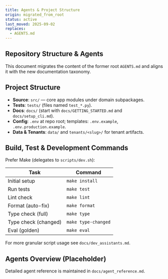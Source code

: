 ```yaml
---
title: Agents & Project Structure
origin: migrated_from_root
status: active
last_moved: 2025-09-02
replaces:
  - AGENTS.md
---
```


## Repository Structure & Agents

This document migrates the content of the former root `AGENTS.md` and aligns it with the new documentation taxonomy.

## Project Structure

- **Source**: `src/` — core app modules under domain subpackages.
- **Tests**: `tests/` (files named `test_*.py`).
- **Docs**: `docs/` (start with `docs/GETTING_STARTED.md` and `docs/setup_cli.md`).
- **Config**: `.env` at repo root; templates: `.env.example`, `.env.production.example`.
- **Data & Tenants**: `data/` and `tenants/<slug>/` for tenant artifacts.

## Build, Test & Development Commands

Prefer Make (delegates to `scripts/dev.sh`):

| Task | Command |
|------|---------|
| Initial setup | `make install` |
| Run tests | `make test` |
| Lint check | `make lint` |
| Format (auto-fix) | `make format` |
| Type check (full) | `make type` |
| Type check (changed) | `make type-changed` |
| Eval (golden) | `make eval` |

For more granular script usage see `docs/dev_assistants.md`.

## Agents Overview (Placeholder)

Detailed agent reference is maintained in `docs/agent_reference.md`.

